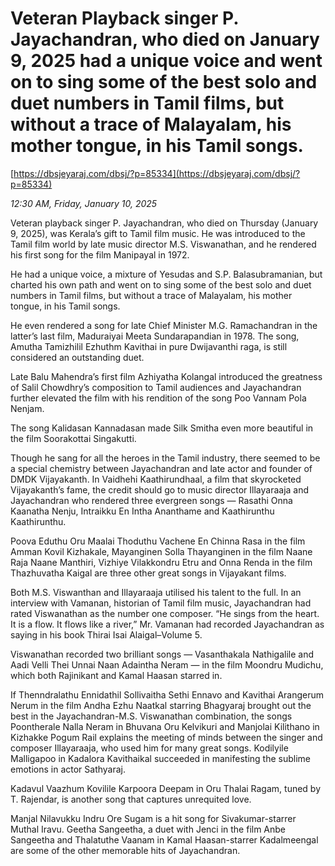 # Veteran Playback singer P. Jayachandran, who died on January 9, 2025 had a unique voice and went on to sing some of the best solo and duet numbers in Tamil films, but without a trace of Malayalam, his mother tongue, in his Tamil songs.

[https://dbsjeyaraj.com/dbsj/?p=85334](https://dbsjeyaraj.com/dbsj/?p=85334)

*12:30 AM, Friday, January 10, 2025*

Veteran playback singer P. Jayachandran, who died on Thursday (January 9, 2025), was Kerala’s gift to Tamil film music. He was introduced to the Tamil film world by late music director M.S. Viswanathan, and he rendered his first song for the film Manipayal in 1972.

He had a unique voice, a mixture of Yesudas and S.P. Balasubramanian, but charted his own path and went on to sing some of the best solo and duet numbers in Tamil films, but without a trace of Malayalam, his mother tongue, in his Tamil songs.

He even rendered a song for late Chief Minister M.G. Ramachandran in the latter’s last film, Maduraiyai Meeta Sundarapandian in 1978. The song, Amutha Tamizhilil Ezhuthm Kavithai in pure Dwijavanthi raga, is still considered an outstanding duet.

Late Balu Mahendra’s first film Azhiyatha Kolangal introduced the greatness of Salil Chowdhry’s composition to Tamil audiences and Jayachandran further elevated the film with his rendition of the song Poo Vannam Pola Nenjam.

The song Kalidasan Kannadasan made Silk Smitha even more beautiful in the film Soorakottai Singakutti.

Though he sang for all the heroes in the Tamil industry, there seemed to be a special chemistry between Jayachandran and late actor and founder of DMDK Vijayakanth. In Vaidhehi Kaathirundhaal, a film that skyrocketed Vijayakanth’s fame, the credit should go to music director Illayaraaja and Jayachandran who rendered three evergreen songs — Rasathi Onna Kaanatha Nenju, Intraikku En Intha Ananthame and Kaathirunthu Kaathirunthu.

Poova Eduthu Oru Maalai Thoduthu Vachene En Chinna Rasa in the film Amman Kovil Kizhakale, Mayanginen Solla Thayanginen in the film Naane Raja Naane Manthiri, Vizhiye Vilakkondru Etru and Onna Renda in the film Thazhuvatha Kaigal are three other great songs in Vijayakant films.

Both M.S. Viswanthan and Illayaraaja utilised his talent to the full. In an interview with Vamanan, historian of Tamil film music, Jayachandran had rated Viswanathan as the number one composer. “He sings from the heart. It is a flow. It flows like a river,” Mr. Vamanan had recorded Jayachandran as saying in his book Thirai Isai Alaigal–Volume 5.

Viswanathan recorded two brilliant songs — Vasanthakala Nathigalile and Aadi Velli Thei Unnai Naan Adaintha Neram — in the film Moondru Mudichu, which both Rajinikant and Kamal Haasan starred in.

If Thenndralathu Ennidathil Sollivaitha Sethi Ennavo and Kavithai Arangerum Nerum in the film Andha Ezhu Naatkal starring Bhagyaraj brought out the best in the Jayachandran-M.S. Viswanathan combination, the songs Poontherale Nalla Neram in Bhuvana Oru Kelvikuri and Manjolai Kilithano in Kizhakke Pogum Rail explains the meeting of minds between the singer and composer Illayaraaja, who used him for many great songs. Kodilyile Malligapoo in Kadalora Kavithaikal succeeded in manifesting the sublime emotions in actor Sathyaraj.

Kadavul Vaazhum Kovilile Karpoora Deepam in Oru Thalai Ragam, tuned by T. Rajendar, is another song that captures unrequited love.

Manjal Nilavukku Indru Ore Sugam is a hit song for Sivakumar-starrer Muthal Iravu. Geetha Sangeetha, a duet with Jenci in the film Anbe Sangeetha and Thalatuthe Vaanam in Kamal Haasan-starrer Kadalmeengal are some of the other memorable hits of Jayachandran.

